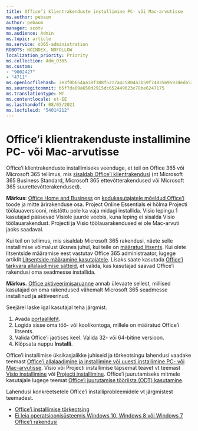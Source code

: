 ```yaml
---
title: Office’i klientrakenduste installimine PC- või Mac-arvutisse
ms.author: pebaum
author: pebaum
manager: scotv
ms.audience: Admin
ms.topic: article
ms.service: o365-administration
ROBOTS: NOINDEX, NOFOLLOW
localization_priority: Priority
ms.collection: Adm_O365
ms.custom:
- "9002427"
- "4711"
ms.openlocfilehash: 7e3f0b654aa38f388f5217a4c5804a3b59f7483569593deda5332068dd631b0b
ms.sourcegitcommit: b5f7da89a650d2915dc652449623c78be6247175
ms.translationtype: MT
ms.contentlocale: et-EE
ms.lasthandoff: 08/05/2021
ms.locfileid: "54014212"
---
```

# <a name="installing-office-client-apps-on-a-pc-or-mac"></a>Office’i klientrakenduste installimine PC- või Mac-arvutisse

Office’i klientrakenduste installimiseks veenduge, et teil on Office 365 või Microsoft 365 tellimus, mis [sisaldab Office’i klientrakendusi](https://support.office.com/article/office-for-home-and-office-for-business-plans-28cbc8cf-1332-4f04-9123-9b660abb629e) (nt Microsoft 365 Business Standard, Microsoft 365 ettevõtterakendused või Microsoft 365 suurettevõtterakendused).

**Märkus**: [Office Home and Business](https://support.microsoft.com/office/office-for-home-and-office-for-business-plans-28cbc8cf-1332-4f04-9123-9b660abb629e) on [kodukasutajatele mõeldud Office’i](https://support.office.com/article/28cbc8cf-1332-4f04-9123-9b660abb629e?wt.mc_id=Alchemy_ClientDIA) toode ja mitte ärirakenduse osa. Project Online Essentials ei hõlma Projecti töölauaversiooni, mistõttu pole ka vaja midagi installida. Visio lepingu 1 kasutajad pääsevad Visiole juurde veebis, kuna leping ei sisalda Visio töölauarakendust. Projecti ja Visio töölauarakendused ei ole Mac-arvuti jaoks saadaval.

Kui teil on tellimus, mis sisaldab Microsoft 365 rakendusi, näete selle installimise võimalust üksnes juhul, kui teile on [määratud litsents](https://support.office.com/article/what-office-365-business-product-or-license-do-i-have-f8ab5e25-bf3f-4a47-b264-174b1ee925fd?wt.mc_id=scl_installoffice_home). Kui olete litsentside määramise eest vastutav Office 365 administraator, lugege artiklit [Litsentside määramine kasutajatele](https://support.office.com/article/assign-licenses-to-users-in-office-365-for-business-997596b5-4173-4627-b915-36abac6786dc?wt.mc_id=scl_installoffice_home). Lisaks saate kasutada [Office’i tarkvara allalaadimise sätteid](https://docs.microsoft.com/DeployOffice/manage-software-download-settings-office-365), et valida, kas kasutajad saavad Office’i rakendusi oma seadmesse installida.

**Märkus.** [Office aktiveerimisaruanne](https://docs.microsoft.com/microsoft-365/admin/activity-reports/microsoft-office-activations?view=o365-worldwide) annab ülevaate sellest, millised kasutajad on oma rakendused vähemalt Microsoft 365 seadmesse installinud ja aktiveerinud.

Seejärel laske igal kasutajal teha järgmist.

1. Avada [portaalileht](https://portal.office.com/OLS/MySoftware.aspx).
2. Logida sisse oma töö- või koolikontoga, millele on määratud Office’i litsents. 
3. Valida Office'i jaotises keel. Valida 32- või 64-bitine versioon.
4. Klõpsata nuppu **Installi**.

Office’i installimise üksikasjalikke juhiseid ja tõrkeotsingu lahendusi vaadake teemast [Office’i allalaadimine ja installimine või uuesti installimine PC- või Mac-arvutisse](https://support.office.com/article/4414eaaf-0478-48be-9c42-23adc4716658?wt.mc_id=Alchemy_ClientDIA). Visio või Projecti installimise täpsemat teavet vt teemast [Visio installimine](https://support.office.com/article/f98f21e3-aa02-4827-9167-ddab5b025710) või [Projecti installimine](https://support.office.com/article/7059249b-d9fe-4d61-ab96-5c5bf435f281). Office’i juurutamiseks mitmele kasutajale lugege teemat [Office’i juurutamise tööriista (ODT) kasutamine](https://docs.microsoft.com/alchemyinsights/using-the-office-deployment-tool).

Lahendusi konkreetsetele Office’i installiprobleemidele vt järgmistest teemadest.
- [Office’i installimise tõrkeotsing](https://support.office.com/article/35ff2def-e0b2-4dac-9784-4cf212c1f6c2#BKMK_ErrorMessages)
- [Ei leia operatsioonisüsteemis Windows 10, Windows 8 või Windows 7 Office’i rakendusi](https://support.office.com/article/can-t-find-office-applications-in-windows-10-windows-8-or-windows-7-907ce545-6ae8-459b-8d9d-de6764a635d6)
